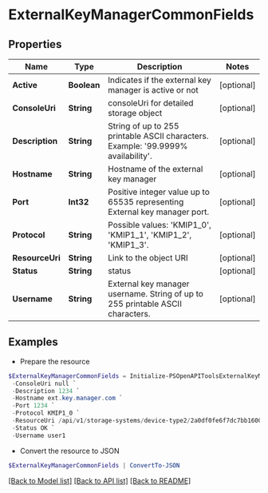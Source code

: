 # ExternalKeyManagerCommonFields
## Properties

Name | Type | Description | Notes
------------ | ------------- | ------------- | -------------
**Active** | **Boolean** | Indicates if the external key manager is active or not | [optional] 
**ConsoleUri** | **String** | consoleUri for detailed storage object | [optional] 
**Description** | **String** | String of up to 255 printable ASCII characters. Example: &#39;99.9999% availability&#39;. | [optional] 
**Hostname** | **String** | Hostname of the external key manager | [optional] 
**Port** | **Int32** | Positive integer value up to 65535 representing External key manager port. | [optional] 
**Protocol** | **String** | Possible values: &#39;KMIP1_0&#39;, &#39;KMIP1_1&#39;, &#39;KMIP1_2&#39;, &#39;KMIP1_3&#39;. | [optional] 
**ResourceUri** | **String** | Link to the object URI | [optional] 
**Status** | **String** | status | [optional] 
**Username** | **String** | External key manager username. String of up to 255 printable ASCII characters. | [optional] 

## Examples

- Prepare the resource
```powershell
$ExternalKeyManagerCommonFields = Initialize-PSOpenAPIToolsExternalKeyManagerCommonFields  -Active true `
 -ConsoleUri null `
 -Description 1234 `
 -Hostname ext.key.manager.com `
 -Port 1234 `
 -Protocol KMIP1_0 `
 -ResourceUri /api/v1/storage-systems/device-type2/2a0df0fe6f7dc7bb16000000000000000000004817 `
 -Status OK `
 -Username user1
```

- Convert the resource to JSON
```powershell
$ExternalKeyManagerCommonFields | ConvertTo-JSON
```

[[Back to Model list]](../README.md#documentation-for-models) [[Back to API list]](../README.md#documentation-for-api-endpoints) [[Back to README]](../README.md)

